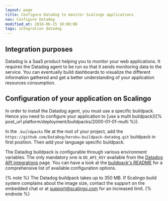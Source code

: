 ```yaml
---
layout: page
title: Configure Datadog to monitor Scalingo applications
nav: Configure Datadog
modified_at: 2018-06-15 10:00:00
tags: integration datadog
---
```


## Integration purposes

Datadog is a SaaS product helping you to monitor your web applications. It requires the Datadog
agent to be run so that it sends monitoring data to the service. You can eventually build dashboards
to visualize the different information gathered and get a better understanding of your application
resources consumption.

## Configuration of your application on Scalingo

In order to install the Datadog agent, you must use a specific buildpack. Hence you need to
configure your application to [use a multi buildpack]({% post_url
platform/deployment/buildpacks/2000-01-01-multi %}).

In the `.buildpacks` file at the root of your project, add the
`https://github.com/DataDog/heroku-buildpack-datadog.git` buildpack in first position. Then add
your language specific buildpack.

The Datadog buildpack is configurable through various environment variables. The only mandatory
one is `DD_API_KEY` available from the [Datadog API
integrations](https://app.datadoghq.com/account/settings#api) page. You can have a look at the
[buildpack's README](https://github.com/DataDog/heroku-buildpack-datadog#configuration) for a
comprehensive list of available configuration options.

{% note %}
The Datadog buildpack takes up to 350 MB. If Scalingo build system complains about the image
size, contact the support on the embedded chat or at
[support@scalingo.com](mailto:support@scalingo.com) for an increased limit.
{% endnote %}
